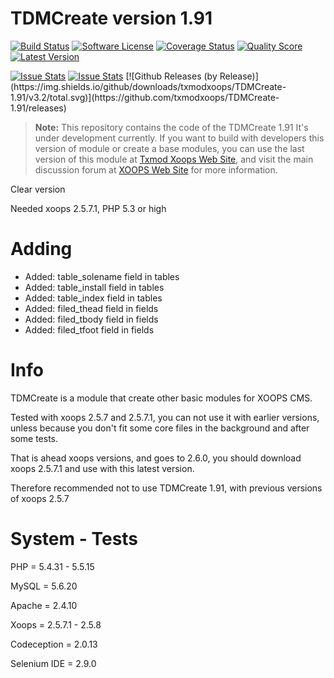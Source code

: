 # TDMCreate version 1.91

[![Build Status](https://img.shields.io/travis/txmodxoops/TDMCreate-1.91/master.svg?style=flat)](https://travis-ci.org/txmodxoops/TDMCreate-1.91)
[![Software License](https://img.shields.io/badge/license-GPL-brightgreen.svg?style=flat)](docs/license.txt)
[![Coverage Status](https://img.shields.io/scrutinizer/coverage/g/txmodxoops/TDMCreate-1.91.svg?style=flat)](https://scrutinizer-ci.com/g/txmodxoops/TDMCreate-1.91/code-structure)
[![Quality Score](https://img.shields.io/scrutinizer/g/txmodxoops/TDMCreate-1.91.svg?style=flat)](https://scrutinizer-ci.com/g/txmodxoops/TDMCreate-1.91)
[![Latest Version](https://img.shields.io/github/release/txmodxoops/TDMCreate-1.91.svg?style=flat)](https://github.com/txmodxoops/TDMCreate-1.91/releases)

<p>
<a href="http://issuestats.com/github/txmodxoops/TDMCreate-1.91"><img alt="Issue Stats" src="http://issuestats.com/github/txmodxoops/TDMCreate-1.91/badge/pr?style=flat"></a>
<a href="http://issuestats.com/github/txmodxoops/TDMCreate-1.91"><img alt="Issue Stats" src="http://issuestats.com/github/txmodxoops/TDMCreate-1.91/badge/issue?style=flat"></a>
[![Github Releases (by Release)](https://img.shields.io/github/downloads/txmodxoops/TDMCreate-1.91/v3.2/total.svg)](https://github.com/txmodxoops/TDMCreate-1.91/releases)
</p>

> **Note:** This repository contains the code of the TDMCreate 1.91
It's under development currently. If you want to build with developers this version of module or create a base modules, you can use the last version of this module at [Txmod Xoops Web Site](http://www.txmodxoops.org), and visit the main discussion forum at [XOOPS Web Site](http://xoops.org/modules/newbb/viewtopic.php?topic_id=76746) for more information.

Clear version

Needed xoops 2.5.7.1, PHP 5.3 or high

# Adding
 - Added: table_solename field in tables
 - Added: table_install field in tables
 - Added: table_index field in tables
 - Added: filed_thead field in fields
 - Added: filed_tbody field in fields
 - Added: filed_tfoot field in fields

# Info
TDMCreate is a module that create other basic modules for XOOPS CMS.

Tested with xoops 2.5.7 and 2.5.7.1, you can not use it with earlier versions, unless because you don't fit some core files in the background and after some tests.

That is ahead xoops versions, and goes to 2.6.0, you should download xoops 2.5.7.1 and use with this latest version.

Therefore recommended not to use TDMCreate 1.91, with previous versions of xoops 2.5.7

# System - Tests 
PHP = 5.4.31 - 5.5.15

MySQL = 5.6.20

Apache = 2.4.10

Xoops = 2.5.7.1 - 2.5.8

Codeception = 2.0.13

Selenium IDE = 2.9.0
